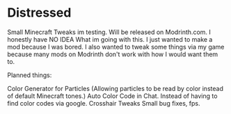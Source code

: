 # Distressed
Small Minecraft Tweaks im testing. Will be released on Modrinth.com.
I honestly have NO IDEA What im going with this. I just wanted to make a mod because I was bored. I also wanted to tweak some things via my game because many mods on Modrinth don't work with how I would want them to.

Planned things:

Color Generator for Particles (Allowing particles to be read by color instead of default Minecraft tones.)
Auto Color Code in Chat. Instead of having to find color codes via google.
Crosshair Tweaks
Small bug fixes, fps.
